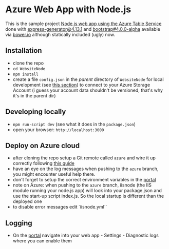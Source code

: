 # Azure Web App with Node.js

This is the sample project [Node.js web app using the Azure Table Service](https://azure.microsoft.com/en-us/documentation/articles/storage-nodejs-use-table-storage-web-site/) done with [express-generator@4.13.1](https://www.npmjs.com/package/express-generator) and [bootstrap#4.0.0-alpha](https://github.com/twbs/bootstrap) available via [bower.io](http://www.bower.io) although statically included (ugly) now.

## Installation

- clone the repo
- ``cd WebsiteNode``
- ``npm install`` 
- create a file ``config.json`` in the *parent* directory of ``WebsiteNode`` for local development (see [this section](https://azure.microsoft.com/en-us/documentation/articles/storage-nodejs-use-table-storage-web-site/#create-a-config-file)) to connect to your Azure Storage Account (i guess your account data shouldn't be versioned, that's why it's in the parent dir)

## Developing locally

- ``npm run-script dev`` (see what it does in the ``package.json``)
- open your browser: ``http://localhost:3000``

## Deploy on Azure cloud

- after cloning the repo setup a Git remote called ``azure`` and wire it up correctly following [this guide](https://azure.microsoft.com/en-us/documentation/articles/storage-nodejs-use-table-storage-web-site/#deploy-your-application-to-azure)
- have an eye on the log messages when pushing to the ``azure`` branch, you might encounter useful help there. 
- don't forget to setup the correct environment variables in the [portal](http://portal.azure.com)
- note on Azure: when pushing to the ``azure`` branch, iisnode (the IIS module running your node.js app) will look into your package.json and use the start-up script index.js. So the local startup is different than the deployed one
- to disable error messages edit `ìisnode.yml``


## Logging

- On the [portal](http://portal.azure.com) navigate into your web app - Settings - Diagnostic logs where you can enable them